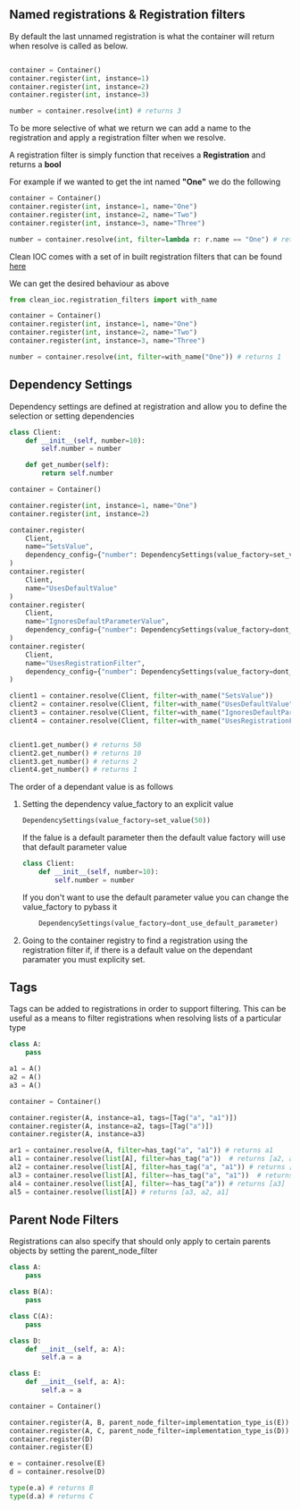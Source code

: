 

## Named registrations & Registration filters

By default the last unnamed registration is what the container will return when resolve is called as below.

```python

container = Container()
container.register(int, instance=1)
container.register(int, instance=2)
container.register(int, instance=3)

number = container.resolve(int) # returns 3

```
To be more selective of what we return we can add a name to the registration and apply a registration filter when we resolve.

A registration filter is simply function that receives a **Registration** and returns a **bool**

For example if we wanted to get the int named **"One"** we do the following

```python
container = Container()
container.register(int, instance=1, name="One")
container.register(int, instance=2, name="Two")
container.register(int, instance=3, name="Three")

number = container.resolve(int, filter=lambda r: r.name == "One") # returns 1
```

Clean IOC comes with a set of in built registration filters that can be found [here](./clean_ioc/registration_filters.py)

We can get the desired behaviour as above
```python
from clean_ioc.registration_filters import with_name

container = Container()
container.register(int, instance=1, name="One")
container.register(int, instance=2, name="Two")
container.register(int, instance=3, name="Three")

number = container.resolve(int, filter=with_name("One")) # returns 1
```

## Dependency Settings

Dependency settings are defined at registration and allow you to define the selection or setting dependencies


```python
class Client:
    def __init__(self, number=10):
        self.number = number

    def get_number(self):
        return self.number

container = Container()

container.register(int, instance=1, name="One")
container.register(int, instance=2)

container.register(
    Client,
    name="SetsValue",
    dependency_config={"number": DependencySettings(value_factory=set_value(50))}
)
container.register(
    Client,
    name="UsesDefaultValue"
)
container.register(
    Client,
    name="IgnoresDefaultParameterValue",
    dependency_config={"number": DependencySettings(value_factory=dont_use_default_parameter)}
)
container.register(
    Client,
    name="UsesRegistrationFilter",
    dependency_config={"number": DependencySettings(value_factory=dont_use_default_parameter, filter=with_name("One"))}
)

client1 = container.resolve(Client, filter=with_name("SetsValue"))
client2 = container.resolve(Client, filter=with_name("UsesDefaultValue"))
client3 = container.resolve(Client, filter=with_name("IgnoresDefaultParameterValue"))
client4 = container.resolve(Client, filter=with_name("UsesRegistrationFilter"))


client1.get_number() # returns 50
client2.get_number() # returns 10
client3.get_number() # returns 2
client4.get_number() # returns 1
```

The order of a dependant value is as follows
1. Setting the dependency value_factory to an explicit value
    ```python
    DependencySettings(value_factory=set_value(50))
    ```
    If the falue is a default parameter then the default value factory will use that default parameter value
    ```python
    class Client:
        def __init__(self, number=10):
            self.number = number
    ```
    If you don't want to use the default parameter value you can change the value_factory to pybass it
    ```python
        DependencySettings(value_factory=dont_use_default_parameter)
    ```
2. Going to the container registry to find a registration using the registration filter if, if there is a default value on the dependant paramater you must explicity set.


## Tags

Tags can be added to registrations in order to support filtering. This can be useful as a means to filter registrations when resolving lists of a particular type

```python
class A:
    pass

a1 = A()
a2 = A()
a3 = A()

container = Container()

container.register(A, instance=a1, tags=[Tag("a", "a1")])
container.register(A, instance=a2, tags=[Tag("a")])
container.register(A, instance=a3)

ar1 = container.resolve(A, filter=has_tag("a", "a1")) # returns a1
al1 = container.resolve(list[A], filter=has_tag("a"))  # returns [a2, a1]
al2 = container.resolve(list[A], filter=has_tag("a", "a1")) # returns [a1]
al3 = container.resolve(list[A], filter=~has_tag("a", "a1"))  # returns [a3, a2]
al4 = container.resolve(list[A], filter=~has_tag("a")) # returns [a3]
al5 = container.resolve(list[A]) # returns [a3, a2, a1]
```



## Parent Node Filters

Registrations can also specify that should only apply to certain parents objects by setting the parent_node_filter

```python
class A:
    pass

class B(A):
    pass

class C(A):
    pass

class D:
    def __init__(self, a: A):
        self.a = a

class E:
    def __init__(self, a: A):
        self.a = a

container = Container()

container.register(A, B, parent_node_filter=implementation_type_is(E))
container.register(A, C, parent_node_filter=implementation_type_is(D))
container.register(D)
container.register(E)

e = container.resolve(E)
d = container.resolve(D)

type(e.a) # returns B
type(d.a) # returns C

```



